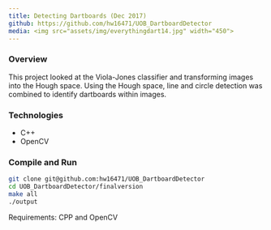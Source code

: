 ```yaml
---
title: Detecting Dartboards (Dec 2017)
github: https://github.com/hw16471/UOB_DartboardDetector
media: <img src="assets/img/everythingdart14.jpg" width="450">
---
```

### Overview
This project looked at the Viola-Jones classifier and transforming images into the Hough space. Using the Hough space, line and circle detection was combined to identify dartboards within images.

### Technologies 
* C++ 
* OpenCV

### Compile and Run
```bash
git clone git@github.com:hw16471/UOB_DartboardDetector
cd UOB_DartboardDetector/finalversion
make all
./output
```
Requirements: CPP and OpenCV
